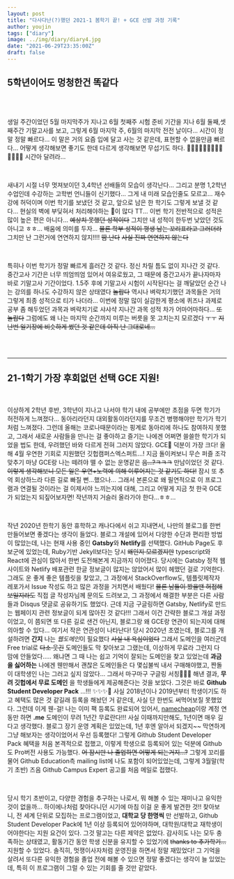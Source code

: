 ```yaml
---
layout: post
title: "다사다난(?)했던 2021-1 봄학기 끝! + GCE 선발 과정 기록"
author: youjin
tags: ["diary"]
image: ../img/diary/diary4.jpg
date: "2021-06-29T23:35:00Z"
draft: false
---
```



## 5학년이어도 멍청한건 똑같다
<br/><br/>

생일 주간이었던 5월 마지막주가 지나고 6월 첫째주 시험 준비 기간을 지나 6월 둘째,셋째주간 기말고사를 보고, 그렇게 6월 마지막 주, 6월의 마지막 전전 날이다... 시간이 정말 정말 빠르다... 이 말은 거의 요즘 입에 달고 사는 것 같은데, 표현할 수 없을만큼 빠르다... 어떻게 생각해보면 좋기도 한데 다르게 생각해보면 무섭기도 하다. 🧭🏃🏼‍♀️🧭🏃🏼‍♀️‍♀️🧭🏃🏼‍♀️ 시간아 달려라...

<br/>

새내기 시절 너무 멋져보이던 3,4학년 선배들의 모습이 생각난다... 그리고 분명 1,2학년 수업인데 수강하는 고학번 언니들이 신기했다... 그게 내 미래 모습인줄도 모르고... 재수강에 허덕이며 이번 학기를 보냈던 것 같고, 앞으로 남은 한 학기도 그렇게 보낼 것 같다... 현실의 벽에 부딪혀서 처리해야하는 💩이 많다 TT... 이번 학기 전반적으로 성적은 많이 높은 편은 아니다... ~~예상치 못했던 성적이다~~ 그치만 내 성적이 한두번 낮았던 것도 아니고 ㅎㅎ...  배움에 의미를 두자... ~~물론 학부 성적이 평생 남는 꼬리표라고 그러더라~~ 그치만 난 그런거에 연연하지 않지!!!! ~~땀 난다~~ ~~사실 진짜 연연하지 않는다~~

<br/>

특히나 이번 학기가 정말 빠르게 흘러간 것 같다. 정신 차릴 틈도 없이 지나간 것 같다. 중간고사 기간은 너무 띄엄띄엄 있어서 여유로웠고, 그 때문에 중간고사가 끝나자마자 바로 기말고사 기간이었다. 1.5주 후에 기말고사 시험이 시작된다는 걸 깨달았던 순간 나는 강의를 하나도 수강하지 않은 상태였다 ~~놀랍다~~ 역시나 벼락치기했던 과목들은 거의 그렇게 최종 성적으로 티가 나더라... 이번에 정말 많이 실감한게 평소에 퀴즈나 과제로 공부 좀 해두었던 과목과 벼락치기로 샤샤샥 지나간 과목 성적 차가 어마어마하다... ~~또 놀랍다~~ 그럼에도 왜 나는 마지막 순간까지 미루는 버릇을 못 고치는지 모르겠다 ㅜㅜ ~~지난번 일기장에 비슷하게 썼던 것 같은데 아직 난 그대로네...~~

<br><br>

---

## 21-1학기 가장 후회없던 선택 GCE 지원!
<br>

이상하게 2학년 후반, 3학년이 지나고 나서야 학기 내에 공부에만 초점을 두면 학기가 허전하게 느껴졌다... 동아리라던지 대외활동이라던지를 무조건 병행해야만 학기가 학기처럼 느껴졌다. 그런데 올해는 코로나때문이라는 핑계로 동아리에 하나도 참여하지 못했고, 그래서 새로운 사람들을 만나는 걸 좋아하고 즐기는 나에겐 어쩌면 쓸쓸한 학기가 되었을 법도 한데, 우려했던 바와 다르게 전혀 그러지 않았다. GCE🚩 덕분이 가장 크다! 올해 4월 우연한 기회로 지원했던 깃헙캠퍼스엑스퍼트...! 지금 돌이켜보니 무슨 퍼즐 조각 맞추기 마냥 GCE랑 나는 떼려야 뗄 수 없는 운명같은 ~~음...?ㅋㅋㅋ~~ 만남이었던 것 같다. ~~이렇게 생각해보니 모든 일은 우연+노력에 의해 이루어지는 것 같기도 하다!~~ 잠시 또 추억 회상하느라 다른 길로 빠질 뻔...했으나... 그래서 본론으로 왜 필연적으로 이 프로그램과 연결될 것이라는 걸 이제서야 느끼는지에 대해, 그리고 어떻게 지금 첫 한국 GCE가 되었는지 되짚어보자면! 작년까지 거슬러 올라가야 한다...ㅎㅎ...

<br>

작년 2020년 한학기 동안 휴학하고 캐나다에서 쉬고 지내면서, 나만의 블로그를 한번 만들어보면 좋겠다는 생각이 들었다. 블로그 개설에 있어서 다양한 수단과 편리한 방법이 많았는데, 나는 현재 사용 중인 **Gatsby**와 **Netlify**를 선택했다. GitHub Page도 후보군에 있었는데, Ruby기반 Jekyll보다는 당시 ~~왜인지 모르겠지만~~ typescript와 React에 관심이 많아서 한번 도전해본게 지금까지 이어졌다. 당시에는 Gatsby 정적 웹사이트와 Netlify 배포관련 한글 정보글이 많지는 않았어서 많이 헤맸던 걸로 기억한다. 그래도 운 좋게 좋은 템플릿을 찾았고, 그 과정에서 StackOverflow도, 템플릿제작자 레포가서 Issue 작성도 하고 많은 과정을 거치면서 배웠다! ~~물론 남들이 봤을땐 허접해보일지라도~~ 직접 글 작성자님께 문의도 드려보고, 그 과정에서 해결한 부분은 다른 사람들과 Disqus 댓글로 공유하기도 했었다. 근데 지금 구글링하면 Gatsby, Netlify로 만드는 웹페이지 관련 정보글이 되게 많아진 것 같다!!! 그래서 이건 간략한 블로그 개설 과정이었고, 이 쯤되면 또 다른 길로 샌건 아닌지, 블로그랑 왜 GCE랑 연관이 되는지에 대해 의아할 수 있다... 여기서 작은 연관성이 나타난다! 당시 2020년 초였는데, 블로그를 개설하려면 __간지__ 나는 *웹도메인*이 필요했다 ~~사실 내 욕심이었다~~ 그래서 도메인을 여러군데 Free trial로 ~~다소 웃긴~~ 도메인들도 막 찾아보고 그랬는데, 이상하게 무료라 그런지 다 맘에 안들었다..... 왜냐면 그 때 나는 쉽고 기억이 잘되는 도메인을 찾고 있었는데 __과금을 싫어하는__ 나에겐 웬만해서 괜찮은 도메인들은 다 몇십불씩 내서 구매해야했고, 짠돌이 대학생인 나는 그러고 싶지 않았다... 그래서 마구마구 구글링 서칭👩🏼‍💻 해낸 결과, __무려 깃헙에서 무료 도메인__ 을 학생들에게 제공해준다는 것을 보았다. 그것은 바로 __Github Student Developer Pack__ ...!!! ✨✨✨🎉 사실 2018년이나 2019년부터 학생이기도 하고 혜택도 많은 것 같길래 등록을 해놨던 거 같은데, 사실 단 한번도 써먹어보질 못했었다. 그런데 이게 웬-걸! 나는 이미 팩 등록도 완료되어 있어서, [namecheap](https://namecheap.com)이랑 계정 연동만 하면 __.me__ 도메인이 무려 1년간 무료란다!!! 사실 이때까지만해도, 1년이면 매우 길다고 생각했다. 블로그 장기 운영 계획은 있었는데, 1년 후엔 알아서 되겠지~~ 막연하게 그냥 해보자는 생각이었어서 우선 등록했다! 그렇게 Github Student Developer Pack 혜택을 처음 본격적으로 접했고, 이렇게 학생으로 등록되어 있는 덕분에 Github도 Pro버전 사용도 가능했다. ~~어 잠시만 나 졸업하면 어떻게 되는거지...?~~ 그렇게 꼬리를 물어 Github Education측 mailing list에 나도 포함이 되어있었는데, 그렇게 3월말(학기 초반) 즈음 Github Campus Expert 공고를 처음 메일로 접했다.

<br>

당시 학기 초반이고, 다양한 경험을 추구하는 나로서, 뭐 해볼 수 있는 재미나고 유익한 것이 없을까... 하이에나처럼 찾아다니던 시기에 마침 이걸 운 좋게 발견한 것!! 찾아보니, 전 세계 단위로 모집하는 프로그램이었고, __대학교 당 한명씩__ 만 선발하고, Github Student Developer Pack에 1년 이상 등록되어 있어야하며, 대학원/대학교 재학생이어야한다는 지원 요건이 있다. 그것 말고는 다른 제약은 없었다. 감사히도 나는 모두 충족하는 상태였고, 활동기간 동안 학생 신분을 유지할 수 있었기에 ~~thanks to 추가학기...~~ 지원할 수 있었다. 솔직히, 멋쟁이사자처럼 운영진을 하면서 정말 재밌었다! 그 기억을 살려서 또다른 유익한 경험을 졸업 전에 해볼 수 있으면 정말 좋겠다는 생각이 늘 있었는데, 특히 이 프로그램이 그럴 수 있는 기회를 줄 것만 같았다.
